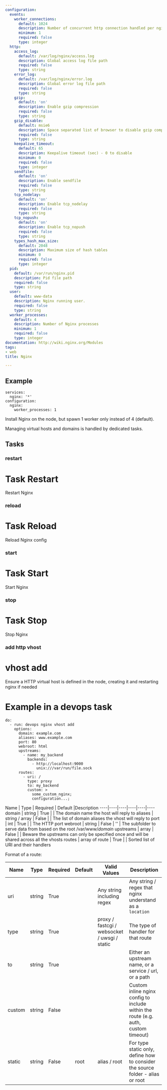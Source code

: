 ```yaml
---
configuration:
  events:
    worker_connections:
      default: 1024
      description: Number of concurrent http connection handled per nginx process
      minimum: 1
      required: false
      type: integer
  http:
    access_log:
      default: /var/log/nginx/access.log
      description: Global access log file path
      required: false
      type: string
    error_log:
      default: /var/log/nginx/error.log
      description: Global error log file path
      required: false
      type: string
    gzip:
      default: 'on'
      description: Enable gzip compression
      required: false
      type: string
    gzip_disable:
      default: msie6
      description: Space separated list of browser to disable gzip compression for
      required: false
      type: string
    keepalive_timeout:
      default: 65
      description: Keepalive timeout (sec) - 0 to disable
      minimum: 0
      required: false
      type: integer
    sendfile:
      default: 'on'
      description: Enable sendfile
      required: false
      type: string
    tcp_nodelay:
      default: 'on'
      description: Enable tcp_nodelay
      required: false
      type: string
    tcp_nopush:
      default: 'on'
      description: Enable tcp_nopush
      required: false
      type: string
    types_hash_max_size:
      default: 2048
      description: Maximum size of hash tables
      minimum: 0
      required: false
      type: integer
  pid:
    default: /var/run/nginx.pid
    description: Pid file path
    required: false
    type: string
  user:
    default: www-data
    description: Nginx running user.
    required: false
    type: string
  worker_processes:
    default: 4
    description: Number of Nginx processes
    minimum: 1
    required: false
    type: integer
documentation: http://wiki.nginx.org/Modules
tags:
- web
title: Nginx

---
```


## Example

    services:
      nginx: '*'
    configuration:
      nginx:
        worker_processes: 1

Install Nginx on the node, but spawn 1 worker only instead of 4 (default).

Managing virtual hosts and domains is handled by dedicated tasks.

## Tasks
### restart
# Task Restart

Restart Nginx

### reload
# Task Reload

Reload Nginx config

### start
# Task Start

Start Nginx

### stop
# Task Stop

Stop Nginx

### add http vhost
# vhost add

Ensure a HTTP virtual host is defined in the node, creating it and restarting nginx if needed

# Example in a devops task

    do:
      - run: devops nginx vhost add
        options:
          domain: example.com
          aliases: www.example.com
          port: 80
          webroot: html
          upstreams:
            - name: my_backend
              backends:
                - http://localhost:9000
                  unix:///var/run/file.sock
          routes:
            - uri: /
              type: proxy
              to: my_backend
              custom: >
                some_custom_nginx;
                configuration...;

Name | Type | Required | Default |Description
----|----|----|----|----|----
domain | string | True | | The domain name the host will reply to
aliases | string / array | False | | The list of domain aliases the vhost will reply to
port | int | True | | The HTTP port
webroot | string | False | '' | The subfolder to serve data from based on the root /var/www/_domain_
upstreams | array | False | | Beware the upstreams can only be specified once and will be shared across all the vhosts
routes | array of route | True | | Sorted list of URI and their handlers

Format of a route:

Name | Type | Required | Default | Valid Values | Description
----|----|----|----|----|----
uri | string | True | | Any string including regex | Any string / regex that nginx understand as a `location`
type | string | True | | proxy / fastcgi / websocket / uwsgi / static | The type of handler for that route
to | string | True | | | Either an upstream name, or a service / url, or a path
custom | string | False | | | Custom inline nginx config to include within the route (e.g. auth, custom timeout)
static | string | False | root | alias / root | For type static only, define how to consider the source folder - alias or root

